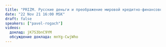 ```yaml
---
title: "PRIZM. Русские деньги и преображение мировой кредитно-финансовой системы"
date: "22 Nov 21 16:00 MSK"
draft: false
speakers: ["pavel-rogach"]
videos:
  доклад: jK7S3bnC9YM
  обсуждение доклада: mnYg-CwjWho
---
```

